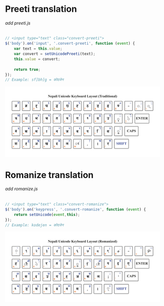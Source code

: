 # Preeti translation
###### add preeti.js

```javascript	
// <input type="text" class="convert-preeti"> 
$('body').on('input', '.convert-preeti', function (event) {
	var text = this.value;
	var convert = setUnicodePreeti(text);
	this.value = convert;

	return true;
});
// Example: sf]bh]g = कोदजेन
```

![Nepali preeti to unicode](https://github.com/codexen/nepali-typing/blob/master/guide/keyboardlayout-traditional.jpg "Traditional translation")

# Romanize translation
###### add romanize.js

```javascript
// <input type="text" class="convert-romanize">
$('body').on('keypress', '.convert-romanize', function (event) {
	return setUnicode(event,this);
});
// Example: kodejen = कोदजेन
```

![Nepali romanized translation](https://github.com/codexen/nepali-typing/blob/master/guide/keyboardlayout-romanized.jpg "Romanized translation")